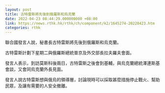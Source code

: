 ```yaml
---
layout: post
title: 古特雷斯將先後到俄羅斯和烏克蘭
date: 2022-04-23 08:44:29.000000000 +08:00
link: https://news.rthk.hk/rthk/ch/component/k2/1645274-20220423.htm
categories: rthk
---
```


聯合國發言人說，秘書長古特雷斯將先後到俄羅斯和烏克蘭。

古特雷斯計劃下星期二與俄羅斯總統普京及外交部長拉夫羅夫會面。

發言人表示，到訪莫斯科後兩日，古特雷斯之後會到基輔，與烏克蘭總統澤連斯基會談，又會同烏克蘭外長見面。

發言人說古特雷斯想與俄烏的領導層，討論現時可以採取甚麼措施停止戰火、幫助民眾，及讓有需要的人安全撤離。
